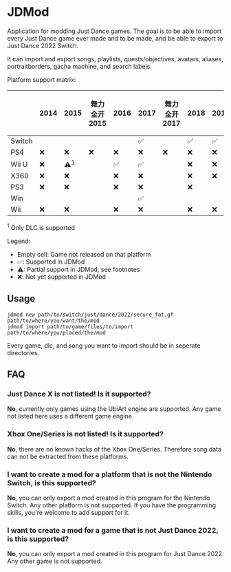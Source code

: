 # JDMod
Application for modding Just Dance games.
The goal is to be able to import every Just Dance game ever made and to be made, and be able to export to Just Dance 2022 Switch.

It can import and export songs, playlists, quests/objectives, avatars, aliases, portraitborders, gacha machine, and search labels.

Platform support matrix:

|        | 2014 | 2015 | 舞力全开2015 | 2016 | 2017 | 舞力全开2017 | 2018 | 2019 | 2020 | 舞力全开 | 2021 | 2022 |
| ------ | ---- | ---- | ---- | ---- | ---- | ---- | ---- | ---- | ---- | ---- | ---- | ---- |
| Switch |      |      |      |      |  ✅   |      |  ✅   |  ✅   |  ✅   |  ✅   |  ✅   |  ✅   |
| PS4    |  ❌   |  ❌   |  ❌   |  ❌   |  ❌   |  ❌   |  ❌   |  ❌   |  ❌   |      |  ❌   |  ❌   |
| Wii U  |  ❌   |  ⚠<sup>1</sup>   |      |  ✅   |  ✅         ||  ❌   |  ❌   |      |      |      |      |
| X360   |  ❌   |  ❌   |      |  ❌   |  ❌   |      |  ❌   |  ❌   |      |      |      |      |
| PS3    |  ❌   |  ❌   |      |  ❌   |  ❌   |      |  ❌   |      |      |      |      |      |
| Win    |      |      |      |      |  ✅   |      |      |      |      |      |      |      |
| Wii    |  ❌   |  ❌   |      |  ❌   |  ❌   |      |  ❌   |  ❌   |  ❌   |      |      |      |

<sup>1</sup> Only DLC is supported

Legend:
- Empty cell: Game not released on that platform
- ✅: Supported in JDMod
- ⚠: Partial support in JDMod, see footnotes
- ❌: Not yet supported in JDMod

## Usage
```
jdmod new path/to/switch/just/dance/2022/secure_fat.gf path/to/where/you/want/the/mod
jdmod import path/to/game/files/to/import path/to/where/you/placed/the/mod
```
Every game, dlc, and song you want to import should be in seperate directories.

## FAQ

### Just Dance X is not listed! Is it supported?
**No**, currently only games using the UbiArt engine are supported. Any game not listed here uses a different game engine.

### Xbox One/Series is not listed! Is it supported?
**No**, there are no known hacks of the Xbox One/Series. Therefore song data can not be extracted from these platforms.

### I want to create a mod for a platform that is not the Nintendo Switch, is this supported?
**No**, you can only export a mod created in this program for the Nintendo Switch. Any other platform is not supported.
If you have the programming skills, you're welcome to add support for it.

### I want to create a mod for a game that is not Just Dance 2022, is this supported?
**No**, you can only export a mod created in this program for Just Dance 2022. Any other game is not supported.
